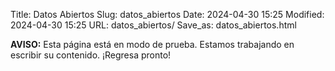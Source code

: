Title: Datos Abiertos
Slug: datos_abiertos
Date: 2024-04-30 15:25
Modified: 2024-04-30 15:25
URL: datos_abiertos/
Save_as: datos_abiertos.html

**AVISO:** Esta página está en modo de prueba. Estamos trabajando en escribir su contenido. ¡Regresa pronto!
